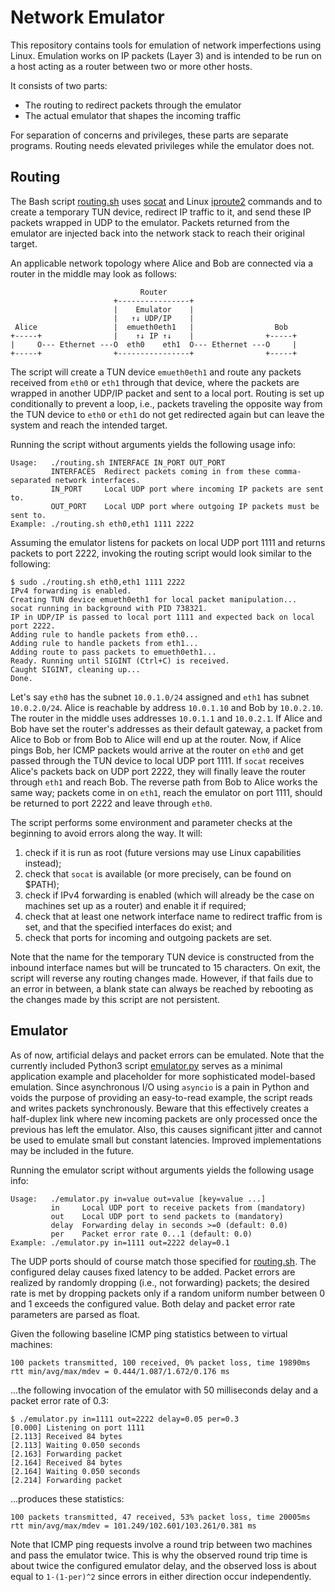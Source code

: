 # Network Emulator

This repository contains tools for emulation of network imperfections using Linux. Emulation works on IP packets (Layer 3) and is intended to be run on a host acting as a router between two or more other hosts.

It consists of two parts:
- The routing to redirect packets through the emulator
- The actual emulator that shapes the incoming traffic

For separation of concerns and privileges, these parts are separate programs. Routing needs elevated privileges while the emulator does not.

## Routing

The Bash script [routing.sh](routing.sh) uses [socat](http://www.dest-unreach.org/socat/) and Linux [iproute2](https://en.wikipedia.org/wiki/Iproute2) commands and to create a temporary TUN device, redirect IP traffic to it, and send these IP packets wrapped in UDP to the emulator. Packets returned from the emulator are injected back into the network stack to reach their original target.

An applicable network topology where Alice and Bob are connected via a router in the middle may look as follows:

```
                             Router
                       +----------------+
                       |    Emulator    |
                       |   ↑↓ UDP/IP    |
 Alice                 |  emueth0eth1   |                  Bob
+-----+                |    ↑↓ IP ↑↓    |                +-----+
|     O--- Ethernet ---O  eth0    eth1  O--- Ethernet ---O     |
+-----+                +----------------+                +-----+
```

The script will create a TUN device `emueth0eth1` and route any packets received from `eth0` or `eth1` through that device, where the packets are wrapped in another UDP/IP packet and sent to a local port. Routing is set up conditionally to prevent a loop, i.e., packets traveling the opposite way from the TUN device to `eth0` or `eth1` do not get redirected again but can leave the system and reach the intended target.

Running the script without arguments yields the following usage info:

```
Usage:   ./routing.sh INTERFACE IN_PORT OUT_PORT
         INTERFACES  Redirect packets coming in from these comma-separated network interfaces.
         IN_PORT     Local UDP port where incoming IP packets are sent to.
         OUT_PORT    Local UDP port where outgoing IP packets must be sent to.
Example: ./routing.sh eth0,eth1 1111 2222
```

Assuming the emulator listens for packets on local UDP port 1111 and returns packets to port 2222, invoking the routing script would look similar to the following:

```
$ sudo ./routing.sh eth0,eth1 1111 2222
IPv4 forwarding is enabled.
Creating TUN device emueth0eth1 for local packet manipulation...
socat running in background with PID 738321.
IP in UDP/IP is passed to local port 1111 and expected back on local port 2222.
Adding rule to handle packets from eth0...
Adding rule to handle packets from eth1...
Adding route to pass packets to emueth0eth1...
Ready. Running until SIGINT (Ctrl+C) is received.
Caught SIGINT, cleaning up...
Done.
```

Let's say `eth0` has the subnet `10.0.1.0/24` assigned and `eth1` has subnet `10.0.2.0/24`. Alice is reachable by address `10.0.1.10` and Bob by `10.0.2.10`. The router in the middle uses addresses `10.0.1.1` and `10.0.2.1`. If Alice and Bob have set the router's addresses as their default gateway, a packet from Alice to Bob or from Bob to Alice will end up at the router. Now, if Alice pings Bob, her ICMP packets would arrive at the router on `eth0` and get passed through the TUN device to local UDP port 1111. If `socat` receives Alice's packets back on UDP port 2222, they will finally leave the router through `eth1` and reach Bob. The reverse path from Bob to Alice works the same way; packets come in on `eth1`, reach the emulator on port 1111, should be returned to port 2222 and leave through `eth0`.

The script performs some environment and parameter checks at the beginning to avoid errors along the way. It will:

1. check if it is run as root (future versions may use Linux capabilities instead);
2. check that `socat` is available (or more precisely, can be found on $PATH);
3. check if IPv4 forwarding is enabled (which will already be the case on machines set up as a router) and enable it if required;
4. check that at least one network interface name to redirect traffic from is set, and that the specified interfaces do exist; and
5. check that ports for incoming and outgoing packets are set.

Note that the name for the temporary TUN device is constructed from the inbound interface names but will be truncated to 15 characters. On exit, the script will reverse any routing changes made. However, if that fails due to an error in between, a blank state can always be reached by rebooting as the changes made by this script are not persistent.

## Emulator

As of now, artificial delays and packet errors can be emulated. Note that the currently included Python3 script [emulator.py](emulator.py) serves as a minimal application example and placeholder for more sophisticated model-based emulation. Since asynchronous I/O using `asyncio` is a pain in Python and voids the purpose of providing an easy-to-read example, the script reads and writes packets synchronously. Beware that this effectively creates a half-duplex link where new incoming packets are only processed once the previous has left the emulator. Also, this causes significant jitter and cannot be used to emulate small but constant latencies. Improved implementations may be included in the future.

Running the emulator script without arguments yields the following usage info:

```
Usage:   ./emulator.py in=value out=value [key=value ...]
         in     Local UDP port to receive packets from (mandatory)
         out    Local UDP port to send packets to (mandatory)
         delay  Forwarding delay in seconds >=0 (default: 0.0)
         per    Packet error rate 0...1 (default: 0.0)
Example: ./emulator.py in=1111 out=2222 delay=0.1
```

The UDP ports should of course match those specified for [routing.sh](routing.sh). The configured delay causes fixed latency to be added. Packet errors are realized by randomly dropping (i.e., not forwarding) packets; the desired rate is met by dropping packets only if a random uniform number between 0 and 1 exceeds the configured value. Both delay and packet error rate parameters are parsed as float.

Given the following baseline ICMP ping statistics between to virtual machines:

```
100 packets transmitted, 100 received, 0% packet loss, time 19890ms
rtt min/avg/max/mdev = 0.444/1.087/1.672/0.176 ms
```

...the following invocation of the emulator with 50 milliseconds delay and a packet error rate of 0.3:

```
$ ./emulator.py in=1111 out=2222 delay=0.05 per=0.3
[0.000] Listening on port 1111
[2.113] Received 84 bytes
[2.113] Waiting 0.050 seconds
[2.163] Forwarding packet
[2.164] Received 84 bytes
[2.164] Waiting 0.050 seconds
[2.214] Forwarding packet
```

...produces these statistics:

```
100 packets transmitted, 47 received, 53% packet loss, time 20005ms
rtt min/avg/max/mdev = 101.249/102.601/103.261/0.381 ms
```

Note that ICMP ping requests involve a round trip between two machines and pass the emulator twice. This is why the observed round trip time is about twice the configured emulator delay, and the observed loss is about equal to `1-(1-per)^2` since errors in either direction occur independently.
